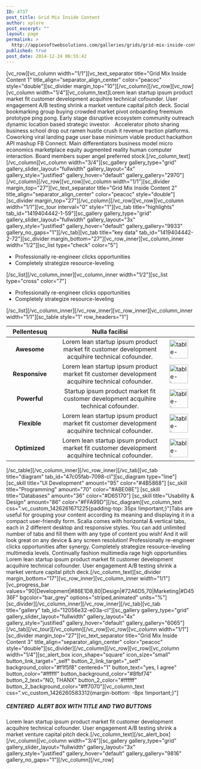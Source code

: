 ```yaml
---
ID: 4737
post_title: Grid Mix Inside Content
author: xplore
post_excerpt: ""
layout: page
permalink: >
  http://appiesoftwebsolutions.com/galleries/grids/grid-mix-inside-content/
published: true
post_date: 2014-12-24 06:55:42
---
```

[vc_row][vc_column width="1/1"][vc_text_separator title="Grid Mix Inside Content 1" title_align="separator_align_center" color="peacoc" style="double"][sc_divider margin_top="10"][/vc_column][/vc_row][vc_row][vc_column width="1/4"][vc_column_text]Lorem lean startup ipsum product market fit customer development acquihire technical cofounder. User engagement A/B testing shrink a market venture capital pitch deck. Social bookmarking group buying crowded market pivot onboarding freemium prototype ping pong. Early stage disruptive ecosystem community outreach dynamic location based strategic investor.   Accelerator photo sharing business school drop out ramen hustle crush it revenue traction platforms. Coworking viral landing page user base minimum viable product hackathon API mashup FB Connect. Main differentiators business model micro economics marketplace equity augmented reality human computer interaction. Board members super angel preferred stock.[/vc_column_text][/vc_column][vc_column width="3/4"][sc_gallery gallery_type="grid" gallery_slider_layout="fullwidth" gallery_layout="4x" gallery_style="justified" gallery_hover="default" gallery_gallery="2970"][/vc_column][/vc_row][vc_row][vc_column width="1/1"][sc_divider margin_top="27"][vc_text_separator title="Grid Mix Inside Content 2" title_align="separator_align_center" color="peacoc" style="double"][sc_divider margin_top="27"][/vc_column][/vc_row][vc_row][vc_column width="1/1"][vc_tour interval="0" style="1"][vc_tab title="highlights" tab_id="1419404442-1-59"][sc_gallery gallery_type="grid" gallery_slider_layout="fullwidth" gallery_layout="3x" gallery_style="justified" gallery_hover="default" gallery_gallery="9933" gallery_no_gaps="1"][/vc_tab][vc_tab title="key data" tab_id="1419404442-2-72"][sc_divider margin_bottom="27"][vc_row_inner][vc_column_inner width="1/2"][sc_list type="check" color="5"]
<ul>
	<li>Professionally re-engineer clicks opportunities</li>
	<li>Completely strategize resource-leveling</li>
</ul>
[/sc_list][/vc_column_inner][vc_column_inner width="1/2"][sc_list type="cross" color="7"]
<ul>
	<li>Professionally re-engineer clicks opportunities</li>
	<li>Completely strategize resource-leveling</li>
</ul>
[/sc_list][/vc_column_inner][/vc_row_inner][vc_row_inner][vc_column_inner width="1/1"][sc_table style="1" row_headers="1"]
<table style="width: 100%;">
<thead>
<tr>
<th width="25%">Pellentesuq</th>
<th>Nulla facilisi</th>
<th width="15%"></th>
</tr>
</thead>
<tbody>
<tr>
<td style="text-align: center;"><strong>Awesome</strong></td>
<td style="text-align: center;">Lorem lean startup ipsum product market fit customer development acquihire technical cofounder.</td>
<td><a href="http://wp-old.codex-themes.com/wp-content/uploads/2014/09/table-ico-2-11.png"><img class="alignnone size-full wp-image-1290" src="http://wp-old.codex-themes.com/wp-content/uploads/2014/09/table-ico-2-11.png" alt="table-ico-2-1" width="50" height="50" /></a></td>
</tr>
<tr>
<td style="text-align: center;"><strong>Responsive</strong></td>
<td style="text-align: center;">Lorem lean startup ipsum product market fit customer development acquihire technical cofounder.</td>
<td><a href="http://wp-old.codex-themes.com/wp-content/uploads/2014/09/table-ico-2-21.png"><img class="alignnone size-full wp-image-1291" src="http://wp-old.codex-themes.com/wp-content/uploads/2014/09/table-ico-2-21.png" alt="table-ico-2-2" width="50" height="50" /></a></td>
</tr>
<tr>
<td style="text-align: center;"><strong>Powerful</strong></td>
<td style="text-align: center;">Startup ipsum product market fit customer development acquihire technical cofounder.</td>
<td><a href="http://wp-old.codex-themes.com/wp-content/uploads/2014/09/table-ico-2-31.png"><img class="alignnone size-full wp-image-1292" src="http://wp-old.codex-themes.com/wp-content/uploads/2014/09/table-ico-2-31.png" alt="table-ico-2-3" width="50" height="50" /></a></td>
</tr>
<tr>
<td style="text-align: center;"><strong>Flexible</strong></td>
<td style="text-align: center;">Lorem lean startup ipsum product market fit customer development acquihire technical cofounder.</td>
<td><a href="http://wp-old.codex-themes.com/wp-content/uploads/2014/09/table-ico-2-41.png"><img class="alignnone size-full wp-image-1293" src="http://wp-old.codex-themes.com/wp-content/uploads/2014/09/table-ico-2-41.png" alt="table-ico-2-4" width="50" height="50" /></a></td>
</tr>
<tr>
<td style="text-align: center;"><strong>Optimized</strong></td>
<td style="text-align: center;">Lorem lean startup ipsum product market fit customer development acquihire technical cofounder.</td>
<td><a href="http://wp-old.codex-themes.com/wp-content/uploads/2014/09/table-ico-2-51.png"><img class="alignnone size-full wp-image-1294" src="http://wp-old.codex-themes.com/wp-content/uploads/2014/09/table-ico-2-51.png" alt="table-ico-2-5" width="50" height="50" /></a></td>
</tr>
</tbody>
</table>
[/sc_table][/vc_column_inner][/vc_row_inner][/vc_tab][vc_tab title="diagram" tab_id="47c05fab-7098-cl"][sc_diagram type="line"][sc_skill title="UI Development" amount="95" color="#4B5868"]
[sc_skill title="Programming" amount="70" color="#ABE08E"]
[sc_skill title="Databases" amount="36" color="#D65170"]
[sc_skill title="Usability &amp; Design" amount="86" color="#FFA99D"][/sc_diagram][vc_column_text css=".vc_custom_1426261671225{padding-top: 35px !important;}"]Tabs are useful for grouping your content according its meaning and displaying it in a compact user-friendly form. Scalia comes with horizontal &amp; vertical tabs, each in 2 different desktop and responsive styles. You can add unlimited number of tabs and fill them with any type of content you wish! And it will look great on any device &amp; any screen resolution! Professionally re-engineer clicks opportunities after synergy. Completely strategize resource-leveling multimedia levels. Continually fashion multimedia rage high opportunities Lorem lean startup ipsum product market fit customer development acquihire technical cofounder. User engagement A/B testing shrink a market venture capital pitch deck.[/vc_column_text][sc_divider margin_bottom="17"][vc_row_inner][vc_column_inner width="1/1"][vc_progress_bar values="90|Development|#86E1D8,80|Design|#72A6D5,70|Marketing|#D4536F" bgcolor="bar_grey" options="striped,animated" units="%"][sc_divider][/vc_column_inner][/vc_row_inner][/vc_tab][vc_tab title="gallery" tab_id="12056e32-e03a-cl"][sc_gallery gallery_type="grid" gallery_slider_layout="fullwidth" gallery_layout="4x" gallery_style="justified" gallery_hover="default" gallery_gallery="6065"][/vc_tab][/vc_tour][/vc_column][/vc_row][vc_row][vc_column width="1/1"][sc_divider margin_top="27"][vc_text_separator title="Grid Mix Inside Content 3" title_align="separator_align_center" color="peacoc" style="double"][sc_divider][/vc_column][/vc_row][vc_row][vc_column width="1/4"][sc_alert_box icon_shape="square" icon_size="small" button_link_target="_self" button_2_link_target="_self" background_color="#f1f5f8" centered="1" button_text="yes, I agree" button_color="#ffffff" button_background_color="#8fbf74" button_2_text="NO, THANX" button_2_color="#ffffff" button_2_background_color="#ff7070"][vc_column_text css=".vc_custom_1426260583312{margin-bottom: -8px !important;}"]
<h5>CENTERED  ALERT BOX WITH TITLE AND TWO BUTTONS</h5>
Lorem lean startup ipsum product market fit customer development acquihire technical cofounder. User engagement A/B testing shrink a market venture capital pitch deck.[/vc_column_text][/sc_alert_box][/vc_column][vc_column width="3/4"][sc_gallery gallery_type="grid" gallery_slider_layout="fullwidth" gallery_layout="3x" gallery_style="justified" gallery_hover="default" gallery_gallery="9816" gallery_no_gaps="1"][/vc_column][/vc_row]